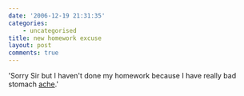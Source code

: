 ```yaml
---
date: '2006-12-19 21:31:35'
categories:
    - uncategorised
title: new homework excuse
layout: post
comments: true
---
```


'Sorry Sir but I haven't done my homework because I have really bad
stomach
[ache](http://news.bbc.co.uk/1/hi/england/west_yorkshire/6193021.stm).'
